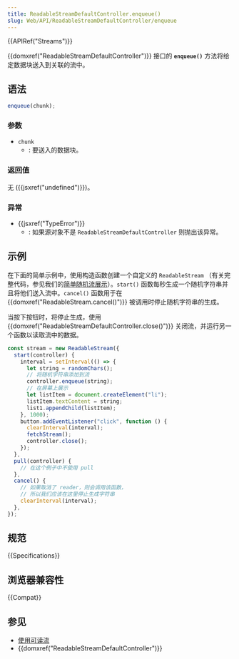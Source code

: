 ```yaml
---
title: ReadableStreamDefaultController.enqueue()
slug: Web/API/ReadableStreamDefaultController/enqueue
---
```


{{APIRef("Streams")}}

{{domxref("ReadableStreamDefaultController")}} 接口的 **`enqueue()`** 方法将给定数据块送入到关联的流中。

## 语法

```js
enqueue(chunk);
```

### 参数

- `chunk`
  - : 要送入的数据块。

### 返回值

无 ({{jsxref("undefined")}})。

### 异常

- {{jsxref("TypeError")}}
  - : 如果源对象不是 `ReadableStreamDefaultController` 则抛出该异常。

## 示例

在下面的简单示例中，使用构造函数创建一个自定义的 `ReadableStream` （有关完整代码，参见我们的[简单随机流展示](https://mdn.github.io/dom-examples/streams/simple-random-stream/)）。`start()` 函数每秒生成一个随机字符串并且将他们送入流中。`cancel()` 函数用于在 {{domxref("ReadableStream.cancel()")}} 被调用时停止随机字符串的生成。

当按下按钮时，将停止生成，使用 {{domxref("ReadableStreamDefaultController.close()")}} 关闭流，并运行另一个函数以读取流中的数据。

```js
const stream = new ReadableStream({
  start(controller) {
    interval = setInterval(() => {
      let string = randomChars();
      // 将随机字符串添加到流
      controller.enqueue(string);
      // 在屏幕上展示
      let listItem = document.createElement("li");
      listItem.textContent = string;
      list1.appendChild(listItem);
    }, 1000);
    button.addEventListener("click", function () {
      clearInterval(interval);
      fetchStream();
      controller.close();
    });
  },
  pull(controller) {
    // 在这个例子中不使用 pull
  },
  cancel() {
    // 如果取消了 reader，则会调用该函数，
    // 所以我们应该在这里停止生成字符串
    clearInterval(interval);
  },
});
```

## 规范

{{Specifications}}

## 浏览器兼容性

{{Compat}}

## 参见

- [使用可读流](/zh-CN/docs/Web/API/Streams_API/Using_readable_streams)
- {{domxref("ReadableStreamDefaultController")}}
